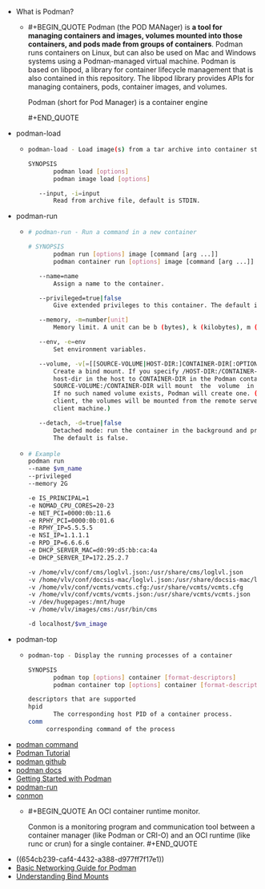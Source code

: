 - What is Podman?
	- #+BEGIN_QUOTE
	  Podman (the POD MANager) is **a tool for managing containers and images, volumes mounted into those containers, and pods made from groups of containers**. Podman runs containers on Linux, but can also be used on Mac and Windows systems using a Podman-managed virtual machine. Podman is based on libpod, a library for container lifecycle management that is also contained in this repository. The libpod library provides APIs for managing containers, pods, container images, and volumes.
	  
	  Podman (short for Pod Manager) is a container engine
	  
	  #+END_QUOTE
- podman-load
	- ```bash
	  podman-load - Load image(s) from a tar archive into container storage
	  
	  SYNOPSIS
	         podman load [options]
	         podman image load [options]
	  
	     --input, -i=input
	         Read from archive file, default is STDIN.
	  ```
- podman-run
	- ```bash
	  # podman-run - Run a command in a new container
	  
	  # SYNOPSIS
	         podman run [options] image [command [arg ...]]
	         podman container run [options] image [command [arg ...]]
	  
	     --name=name
	         Assign a name to the container.
	  
	     --privileged=true|false
	         Give extended privileges to this container. The default is false.
	  
	     --memory, -m=number[unit]
	         Memory limit. A unit can be b (bytes), k (kilobytes), m (megabytes), or g (gigabytes).
	  
	     --env, -e=env
	         Set environment variables.
	  
	     --volume, -v[=[[SOURCE-VOLUME|HOST-DIR:]CONTAINER-DIR[:OPTIONS]]]
	         Create a bind mount. If you specify /HOST-DIR:/CONTAINER-DIR, Podman bind mounts 
	         host-dir in the host to CONTAINER-DIR in the Podman container. Similarly, 
	         SOURCE-VOLUME:/CONTAINER-DIR will mount  the  volume  in the host to the container. 
	         If no such named volume exists, Podman will create one. (Note when using the remote 
	         client, the volumes will be mounted from the remote server, not necessarily the 
	         client machine.)
	  
	     --detach, -d=true|false
	         Detached mode: run the container in the background and print the new container ID. 
	         The default is false.
	  ```
	- ```bash
	  # Example
	  podman run
	  --name $vm_name
	  --privileged
	  --memory 2G
	  
	  -e IS_PRINCIPAL=1
	  -e NOMAD_CPU_CORES=20-23
	  -e NET_PCI=0000:0b:11.6
	  -e RPHY_PCI=0000:0b:01.6
	  -e RPHY_IP=5.5.5.5
	  -e NSI_IP=1.1.1.1
	  -e RPD_IP=6.6.6.6 
	  -e DHCP_SERVER_MAC=d0:99:d5:bb:ca:4a
	  -e DHCP_SERVER_IP=172.25.2.7 
	  
	  -v /home/vlv/conf/cms/loglvl.json:/usr/share/cms/loglvl.json 
	  -v /home/vlv/conf/docsis-mac/loglvl.json:/usr/share/docsis-mac/loglvl.json 
	  -v /home/vlv/conf/vcmts/vcmts.cfg:/usr/share/vcmts/vcmts.cfg 
	  -v /home/vlv/conf/vcmts/vcmts.json:/usr/share/vcmts/vcmts.json 
	  -v /dev/hugepages:/mnt/huge 
	  -v /home/vlv/images/cms:/usr/bin/cms
	  
	  -d localhost/$vm_image
	  ```
- podman-top
	- ```bash
	  podman-top - Display the running processes of a container
	  
	  SYNOPSIS
	         podman top [options] container [format-descriptors]
	         podman container top [options] container [format-descriptors]
	  
	  descriptors that are supported
	  hpid
	         The corresponding host PID of a container process.
	  comm
	  	   corresponding command of the process
	  ```
- [podman command](https://docs.podman.io/en/latest/markdown/podman.1.html)
- [Podman Tutorial](https://www.ionos.co.uk/digitalguide/server/tools/podman-tutorial/)
- [podman github](https://github.com/containers/podman)
- [podman docs](https://docs.podman.io/en/latest/)
- [Getting Started with Podman](https://podman.io/docs#getting-help)
- [podman-run](https://docs.podman.io/en/latest/markdown/podman-run.1.html)
- [conmon](https://github.com/containers/conmon#conmon)
	- #+BEGIN_QUOTE
	  An OCI container runtime monitor.
	  
	  Conmon is a monitoring program and communication tool between a container manager (like Podman or CRI-O) and an OCI runtime (like runc or crun) for a single container.
	  #+END_QUOTE
- ((654cb239-caf4-4432-a388-d977ff7f17e1))
- [Basic Networking Guide for Podman](https://github.com/containers/podman/blob/main/docs/tutorials/basic_networking.md)
- [Understanding Bind Mounts](https://www.baeldung.com/linux/bind-mounts)